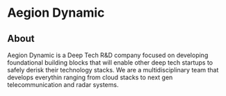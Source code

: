 # Aegion Dynamic

<!--

**Here are some ideas to get you started:**

🙋‍♀️ A short introduction - what is your organization all about?
🌈 Contribution guidelines - how can the community get involved?
👩‍💻 Useful resources - where can the community find your docs? Is there anything else the community should know?
🍿 Fun facts - what does your team eat for breakfast?
🧙 Remember, you can do mighty things with the power of [Markdown](https://docs.github.com/github/writing-on-github/getting-started-with-writing-and-formatting-on-github/basic-writing-and-formatting-syntax)
-->

## About

Aegion Dynamic is a Deep Tech R&D company focused on developing foundational building blocks that will enable other deep tech startups to safely derisk their technology stacks. We are a multidisciplinary team that develops everythin ranging from cloud stacks to next gen telecommunication and radar systems.
